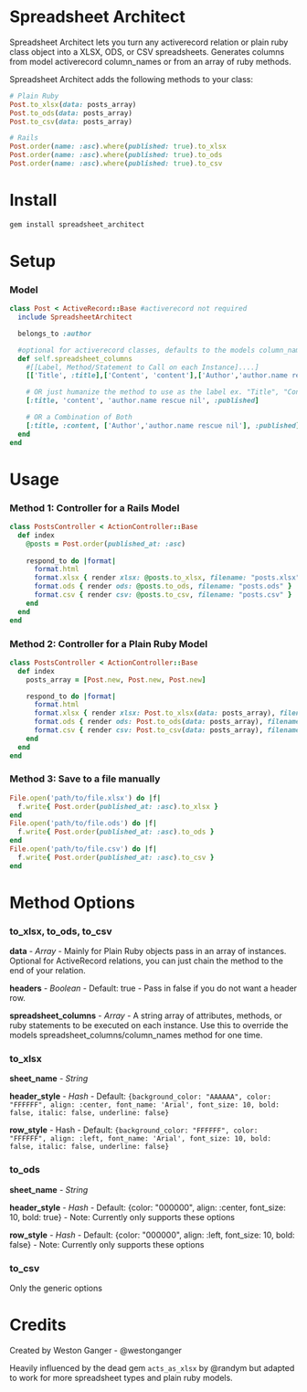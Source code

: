 # Spreadsheet Architect

Spreadsheet Architect lets you turn any activerecord relation or plain ruby class object into a XLSX, ODS, or CSV spreadsheets. Generates columns from model activerecord column_names or from an array of ruby methods.

Spreadsheet Architect adds the following methods to your class:
```ruby
# Plain Ruby
Post.to_xlsx(data: posts_array)
Post.to_ods(data: posts_array)
Post.to_csv(data: posts_array)

# Rails
Post.order(name: :asc).where(published: true).to_xlsx
Post.order(name: :asc).where(published: true).to_ods
Post.order(name: :asc).where(published: true).to_csv
```


# Install
```ruby
gem install spreadsheet_architect
```


# Setup

### Model
```ruby
class Post < ActiveRecord::Base #activerecord not required
  include SpreadsheetArchitect

  belongs_to :author

  #optional for activerecord classes, defaults to the models column_names
  def self.spreadsheet_columns
    #[[Label, Method/Statement to Call on each Instance]....]
    [['Title', :title],['Content', 'content'],['Author','author.name rescue nil',['Published?', "(published ? 'Yes' : 'No')"]]]

    # OR just humanize the method to use as the label ex. "Title", "Content", "Author Name", "Published"
    [:title, 'content', 'author.name rescue nil', :published]

    # OR a Combination of Both
    [:title, :content, ['Author','author.name rescue nil'], :published]
  end
end
```

# Usage

### Method 1: Controller for a Rails Model
```ruby
class PostsController < ActionController::Base
  def index
    @posts = Post.order(published_at: :asc)
  
    respond_to do |format|
      format.html
      format.xlsx { render xlsx: @posts.to_xlsx, filename: "posts.xlsx" }
      format.ods { render ods: @posts.to_ods, filename: "posts.ods" }
      format.csv { render csv: @posts.to_csv, filename: "posts.csv" }
    end
  end
end
```

### Method 2: Controller for a Plain Ruby Model
```ruby
class PostsController < ActionController::Base
  def index
    posts_array = [Post.new, Post.new, Post.new]

    respond_to do |format|
      format.html
      format.xlsx { render xlsx: Post.to_xlsx(data: posts_array), filename: "posts.xlsx" }
      format.ods { render ods: Post.to_ods(data: posts_array), filename: "posts.ods" }
      format.csv { render csv: Post.to_csv(data: posts_array), filename: "posts.csv" }
    end
  end
end
```

### Method 3: Save to a file manually
```ruby
File.open('path/to/file.xlsx') do |f|
  f.write{ Post.order(published_at: :asc).to_xlsx }
end
File.open('path/to/file.ods') do |f|
  f.write{ Post.order(published_at: :asc).to_ods }
end
File.open('path/to/file.csv') do |f|
  f.write{ Post.order(published_at: :asc).to_csv }
end
```


# Method Options

### to_xlsx, to_ods, to_csv
**data** - *Array* - Mainly for Plain Ruby objects pass in an array of instances. Optional for ActiveRecord relations, you can just chain the method to the end of your relation.

**headers** - *Boolean* - Default: true - Pass in false if you do not want a header row.

**spreadsheet_columns** - *Array* - A string array of attributes, methods, or ruby statements to be executed on each instance. Use this to override the models spreadsheet_columns/column_names method for one time.

### to_xlsx
**sheet_name** - *String*

**header_style** - *Hash* - Default: `{background_color: "AAAAAA", color: "FFFFFF", align: :center, font_name: 'Arial', font_size: 10, bold: false, italic: false, underline: false}`
  
**row_style** - Hash - Default: `{background_color: "FFFFFF", color: "FFFFFF", align: :left, font_name: 'Arial', font_size: 10, bold: false, italic: false, underline: false}`

### to_ods
**sheet_name** - *String*

**header_style** - *Hash* - Default: {color: "000000", align: :center, font_size: 10, bold: true} - Note: Currently only supports these options

**row_style** - *Hash* - Default: {color: "000000", align: :left, font_size: 10, bold: false} - Note: Currently only supports these options

### to_csv
Only the generic options


# Credits
Created by Weston Ganger - @westonganger

Heavily influenced by the dead gem `acts_as_xlsx` by @randym but adapted to work for more spreadsheet types and plain ruby models.
